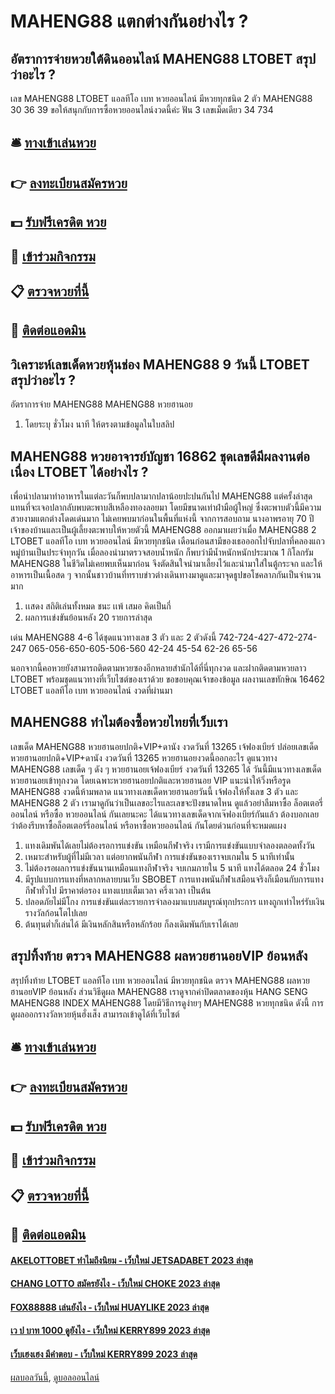 # MAHENG88 แตกต่างกันอย่างไร ?
## อัตราการจ่ายหวยใต้ดินออนไลน์ MAHENG88 LTOBET สรุปว่าอะไร ?
เลข MAHENG88 LTOBET แอลทีโอ เบท หวยออนไลน์ มีหวยทุกชนิด 2 ตัว MAHENG88 30 36 39
ขอให้สนุกกับการซื้อหวยออนไลน์งวดนี้ค่ะ
ฟัน 3
เลขเม็ดเดียว 34 734

## 🛎 [ทางเข้าเล่นหวย](https://bit.ly/3BG5bNw)
## 👉 [ลงทะเบียนสมัครหวย](https://bit.ly/3BG5bNw)
## 💵 [รับฟรีเครดิต หวย](https://bit.ly/3C3mvgS)
## 👑 [เข้าร่วมกิจกรรม](https://bit.ly/3C3mvgS)
## 📋 [ตรวจหวยที่นี้](https://bit.ly/3C3mvgS)
## 📱 [ติดต่อแอดมิน](https://bit.ly/3C3mvgS)

## วิเคราะห์เลขเด็ดหวยหุ้นช่อง MAHENG88 9 วันนี้ LTOBET สรุปว่าอะไร ?
อัตราการจ่าย MAHENG88 MAHENG88 หวยฮานอย
1. โดยระบุ ชั่วโมง นาที ให้ตรงตามข้อมูลในใบสลิป

## MAHENG88 หวยอาจารย์บัญชา 16862 ชุดเลขดีมีผลงานต่อเนื่อง LTOBET ได้อย่างไร ?
เพื่อนำปลามาทำอาหารในแต่ละวันก็พบปลามากปลาน้อยปะปนกันไป MAHENG88 แต่ครั้งล่าสุดแทนที่จะเจอปลากลับพบตะพาบสีเหลืองทองลอยมา โดยมีขนาดเท่าฝ่ามือผู้ใหญ่
ซึ่งตะพาบตัวนี้มีความสวยงามแตกต่างโดดเด่นมาก ไม่เคยพบมาก่อนในพื้นที่แห่งนี้ จากการสอบถาม นางอาพรอายุ 70 ปีเจ้าของบ้านและเป็นผู้เลี้ยงตะพาบให้หวยตัวนี้ MAHENG88 ออกมาเผยว่าเมื่อ MAHENG88 2 LTOBET แอลทีโอ เบท หวยออนไลน์ มีหวยทุกชนิด เดือนก่อนสามีของเธอออกไปจับปลาที่คลองแถวหมู่บ้านเป็นประจำทุกวัน
เมื่อลองนำมาตรวจสอบน้ำหนัก ก็พบว่ามีน้ำหนักหนักประมาณ 1 กิโลกรัม MAHENG88 ในชีวิตไม่เคยพบเห็นมาก่อน จึงตัดสินใจนำมาเลี้ยงไว้และนำมาใส่ในตู้กระจก และให้อาหารเป็นเนื้อสด ๆ จากนั้นชาวบ้านที่ทราบข่าวต่างเดินทางมาดูและมาจุดธูปขอโชคลาภกันเป็นจำนวนมาก
1. เเสดง สถิติเล่นทั้งหมด ชนะ เเพ้ เสมอ คิดเป็นกี่
2. ผลการเเข่งขันย้อนหลัง 20 รายการล่าสุด

เด่น MAHENG88 4-6 ได้ชุดแนวทางเลข 3 ตัว และ 2 ตัวดังนี้
742-724-427-472-274-247
065-056-650-605-506-560
42-24
45-54
62-26
65-56

นอกจากนี้คอหวยยังสามารถติดตามหวยซองอีกหลายสำนักได้ที่นี่ทุกงวด และฝากติดตามหวยลาว LTOBET พร้อมชุดแนวทางที่เว็บไซต์ของเราด้วย
ขอขอบคุณเจ้าของข้อมูล
ผลงานเลขทักษิณ 16462 LTOBET แอลทีโอ เบท หวยออนไลน์ งวดที่ผ่านมา

## MAHENG88 ทำไมต้องซื้อหวยไทยที่เว็บเรา
เลขเด็ด MAHENG88 หวยฮานอยปกติ+VIP+ดานัง งวดวันที่ 13265
เจ้ฟองเบียร์ ปล่อยเลขเด็ด หวยฮานอยปกติ+VIP+ดานัง งวดวันที่ 13265
หวยฮานอยงวดนี้ออกอะไร ดูแนวทาง MAHENG88 เลขเด็ด ๆ ดัง ๆ หวยฮานอยเจ้ฟองเบียร์ งวดวันที่ 13265 ได้ วันนี้มีแนวทางเลขเด็ดหวยฮานอยเข้าทุกงวด โดยเฉพาะหวยฮานอยปกติและหวยฮานอย VIP แนะนำให้วิ่งหรือรูด MAHENG88 งวดนี้ห้ามพลาด แนวทางเลขเด็ดหวยฮานอยวันนี้ เจ้ฟองให้ทั้งเลข 3 ตัว และ MAHENG88 2 ตัว เรามาดูกันว่าเป็นเลขอะไรและเลขจะปังขนาดไหน ดูแล้วอย่าลืมหาซื้อ ล็อตเตอรี่ออนไลน์ หรือซื้อ หวยออนไลน์ กันเลยนะคะ
ได้แนวทางเลขเด็ดจากเจ๊ฟองเบียร์กันแล้ว ต้องบอกเลยว่าต้องรีบหาซื้อล็อตเตอร์รี่ออนไลน์ หรือหาซื้อหวยออนไลน์ กันโดยด่วนก่อนที่จะหมดแผง
1. แทงเดิมพันได้เลยไม่ต้องรอการแข่งขัน เหมือนกีฬาจริง เรามีการแข่งขันแบบจำลองตลอดทั้งวัน
2. เหมาะสำหรับผู้ที่ไม่มีเวลา แต่อยากพนันกีฬา การแข่งขันของเราจบเกมใน 5 นาทีเท่านั้น
3. ไม่ต้องรอผลการแข่งขันนานเหมือนแทงกีฬาจริง จบเกมภายใน 5 นาที แทงได้ตลอด 24 ชั่วโมง
4. มีรูปแบบการแทงที่หลากหลายบนเว็บ SBOBET การแทงพนันกีฬาเสมือนจริงก็เมือนกับการแทงกีฬาทั่วไป มีราคาต่อรอง แทงแบบเต็มเวลา ครึ่งเวลา เป็นต้น
5. ปลอดภัยไม่มีโกง การแข่งขันแต่ละรายการจำลองมาแบบสมบูรณ์ทุกประการ แทงถูกเท่าไหร่รับเงินรางวัลก้อนโตไปเลย
6. ต้นทุนต่ำก็เล่นได้ มีเงินหลักสินหรือหลักร้อย ก็ลงเดิมพันกับเราได้เลย

## สรุปทิ้งท้าย ตรวจ MAHENG88 ผลหวยฮานอยVIP ย้อนหลัง
สรุปทิ้งท้าย LTOBET แอลทีโอ เบท หวยออนไลน์ มีหวยทุกชนิด ตรวจ MAHENG88 ผลหวยฮานอยVIP ย้อนหลัง ส่วนวิธีดูผล MAHENG88 เราดูจากค่าปิดตลาดของหุ้น HANG SENG MAHENG88 INDEX MAHENG88 โดยมีวิธีการดูง่ายๆ MAHENG88 หวยทุกชนิด ดังนี้
การดูผลออกรางวัลหวยหุ้นฮั่งเส็ง สามารถเข้าดูได้ที่เว็บไซต์

## 🛎 [ทางเข้าเล่นหวย](https://bit.ly/3BG5bNw)
## 👉 [ลงทะเบียนสมัครหวย](https://bit.ly/3BG5bNw)
## 💵 [รับฟรีเครดิต หวย](https://bit.ly/3C3mvgS)
## 👑 [เข้าร่วมกิจกรรม](https://bit.ly/3C3mvgS)
## 📋 [ตรวจหวยที่นี้](https://bit.ly/3C3mvgS)
## 📱 [ติดต่อแอดมิน](https://bit.ly/3C3mvgS)

#### [AKELOTTOBET ทำไมถึงนิยม - เว็บใหม่ JETSADABET 2023 ล่าสุด](https://atom.io/themes/akelottobet%20ทำไมถึงนิยม%20-%20เว็บใหม่%20jetsadabet%202023%20ล่าสุด)
#### [CHANG LOTTO สมัครยังไง - เว็บใหม่ CHOKE 2023 ล่าสุด](https://atom.io/themes/chang%20lotto%20สมัครยังไง%20-%20เว็บใหม่%20choke%202023%20ล่าสุด)
#### [FOX88888 เล่นยังไง - เว็บใหม่ HUAYLIKE 2023 ล่าสุด](https://atom.io/themes/fox88888%20เล่นยังไง%20-%20เว็บใหม่%20huaylike%202023%20ล่าสุด)
#### [เว ป บาท 1000 ดูยังไง - เว็บใหม่ KERRY899 2023 ล่าสุด](https://atom.io/themes/เว%20ป%20บาท%201000%20ดูยังไง%20-%20เว็บใหม่%20kerry899%202023%20ล่าสุด)
#### [เว็บเฮงเฮง มีคำตอบ - เว็บใหม่ KERRY899 2023 ล่าสุด](https://atom.io/themes/เว็บเฮงเฮง%20มีคำตอบ%20-%20เว็บใหม่%20kerry899%202023%20ล่าสุด)

[ผลบอลวันนี้](https://siamsport.tv "ผลบอลวันนี้"), [ดูบอลออนไลน์](https://siamsport.tv/ดูบอลสด "ดูบอลออนไลน์")